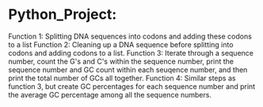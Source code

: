 # Python_Project:
Function 1: Splitting DNA sequences into codons and adding these codons to a list
Function 2: Cleaning up a DNA sequence before splitting into codons and adding codons to a list.
Function 3: Iterate through a sequence number, count the G's and C's within the sequence number, print the sequence number and GC count within each seuqence number, and then print the total number of GCs all together.
Function 4: Similar steps as function 3, but create GC percentages for each sequence number and print the average GC percentage among all the sequence numbers.
